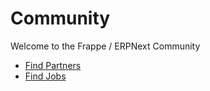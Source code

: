 # Community

Welcome to the Frappe / ERPNext Community

- [Find Partners](/community/service-providers)
- [Find Jobs](/community/jobs)
